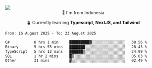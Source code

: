 
<img align = "center" src="https://readme-typing-svg.herokuapp.com?font=Fira+Code&size=25&pause=1000&color=00F713&center=true&vCenter=true&random=false&width=850&height=70&lines=Hi+There+%F0%9F%91%8B%2C+Im+Julian+Caesar;"/>
<br>

<div align = "center">
  📌 I'm from Indonesia
  
  🪴 Currently learning **Typescript, NextJS, and Tailwind**
</div>

<!--START_SECTION:waka-->

```txt
From: 16 August 2025 - To: 23 August 2025

C#           8 hrs 1 min     █████████▓░░░░░░░░░░░░░░░   38.56 %
Binary       5 hrs 55 mins   ███████░░░░░░░░░░░░░░░░░░   28.43 %
TypeScript   5 hrs 12 mins   ██████▒░░░░░░░░░░░░░░░░░░   24.99 %
SQL          1 hr 2 mins     █▒░░░░░░░░░░░░░░░░░░░░░░░   05.03 %
Other        31 mins         ▓░░░░░░░░░░░░░░░░░░░░░░░░   02.49 %
```

<!--END_SECTION:waka-->
